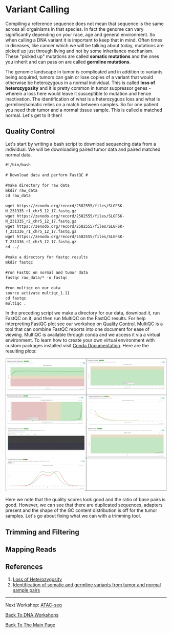 # Variant Calling

Compiling a reference sequence does not mean that sequence is the same across all orgainisms in that species. In fact the genome can vary significantly depending on your race, age and general environment. So when calling a DNA variant it is important to keep that in mind. Often times in diseases, like cancer which we will be talking about today, mutations are picked up just through living and not by some inheritance mechanism. These "picked up" mutations are called **somatic mutations** and the ones you inherit and can pass on are called **germline mutations**. 

The genomic landscape in tumor is complicated and in addition to variants being acquired, tumors can gain or lose copies of a variant that would otherwise be heterozygous in a normal individual. This is called **loss of heterozygosity** and it is pretty common in tumor suppressor genes - wherein a loss here would leave it susceptible to mutation and hence inactivation. The identification of what is a heterozyguos loss and what is germline/somatic relies on a match between samples. So for one patient you need their tumor and a normal tissue sample. This is called a matched normal. Let's get to it then!

## Quality Control

Let's start by writing a bash script to download sequencing data from a individual. We will be downloading paired tumor data and paired matched normal data. 

    #!/bin/bash
    
    # Download data and perform FastQC #
    
    #make directory for raw data
    mkdir raw_data
    cd raw_data

    wget https://zenodo.org/record/2582555/files/SLGFSK-N_231335_r1_chr5_12_17.fastq.gz
    wget https://zenodo.org/record/2582555/files/SLGFSK-N_231335_r2_chr5_12_17.fastq.gz
    wget https://zenodo.org/record/2582555/files/SLGFSK-T_231336_r1_chr5_12_17.fastq.gz
    wget https://zenodo.org/record/2582555/files/SLGFSK-T_231336_r2_chr5_12_17.fastq.gz
    cd ../
    
    #make a directory for fastqc results
    mkdir fastqc
    
    #run FastQC on normal and tumor data
    fastqc raw_data/* -o fastqc
    
    #run multiqc on our data
    source activate multiqc_1.11
    cd fastqc
    multiqc .


In the preceding script we make a directory for our data, download it, run FastQC on it, and then run MultiQC on the FastQC results. For help interpreting FastQC plot see our workshop on [Quality Control](../qualityControl/qualityControl.md). MultiQC is a tool that can combine FastQC reports into one document for ease of viewing. MultiQC is available through conda and we access it via a virtual environment. To learn how to create your own virtual environment with custom packages installed visit [Conda Documentation](https://docs.conda.io/projects/conda/en/latest/user-guide/tasks/manage-environments.html). Here are the resulting plots:

![](images/multiqc.PNG)

Here we note that the quality scores look good and the ratio of base pairs is good. However, we can see that there are duplicated sequences, adapters present and the shape of the GC content distribution is off for the tumor samples. Let's go about fixing what we can with a trimming tool.

## Trimming and Filtering

## Mapping Reads

## References

1. [Loss of Heterozygosity](https://en.wikipedia.org/wiki/Loss_of_heterozygosity)
2. [Identification of somatic and germline variants from tumor and normal sample pairs](https://training.galaxyproject.org/training-material/topics/variant-analysis/tutorials/somatic-variants/tutorial.html)
___________________________________________________________________________________________________________________________________________________________________________________

Next Workshop: [ATAC-seq](atacSeq/atacSeq.md)

[Back To DNA Workshops](../DNA.md)

[Back To The Main Page](../../index.md)
